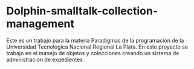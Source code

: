 # Dolphin-smalltalk-collection-management
Este es un trabajo para la materia Paradigmas de la programacion de la Universidad Tecnologica Nacional Regional La Plata.
En este  proyecto se trabajo en el manejo de objetos y colecciones creando un sistema de administracion de expedientes .
